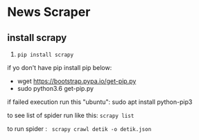 # News Scraper

## install scrapy

1. ``pip install scrapy``

if yo don't have pip install pip below:
 - wget https://bootstrap.pypa.io/get-pip.py
 - sudo python3.6 get-pip.py
 
if failed execution run this "ubuntu":
sudo apt install python-pip3


to see list of spider run like this: ``scrapy list``

to run spider : `` scrapy crawl detik -o detik.json``
